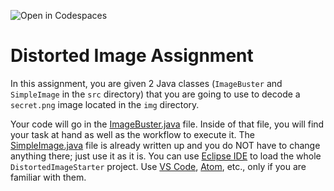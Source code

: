 ![Open in Codespaces](https://classroom.github.com/assets/open-in-codespaces-abfff4d4e15f9e1bd8274d9a39a0befe03a0632bb0f153d0ec72ff541cedbe34.svg)
# Distorted Image Assignment

In this assignment, you are given 2 Java classes (`ImageBuster` and `SimpleImage` in the `src` directory) that you are going to use to decode a `secret.png` image located in the `img` directory.

Your code will go in the [ImageBuster.java](src/ImageBuster.java) file. Inside of that file, you will find your task at hand as well as the workflow to execute it. The [SimpleImage.java](src/SimpleImage.java) file is already written up and you do NOT have to change anything there; just use it as it is. You can use [Eclipse IDE](https://www.eclipse.org/ide/) to load the whole `DistortedImageStarter` project. Use [VS Code](https://code.visualstudio.com/), [Atom](https://atom.io/), etc., only if you are familiar with them.
